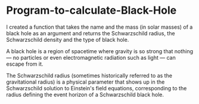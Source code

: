 # Program-to-calculate-Black-Hole
I created a function that takes the name and the mass (in solar masses) of a black hole as an argument and returns the Schwarzschild radius, the Schwarzschild density and the type of black hole.

A black hole is a region of spacetime where gravity is so strong that nothing⁠ — no particles or even electromagnetic radiation such as light ⁠— can escape from it.

The Schwarzschild radius (sometimes historically referred to as the gravitational radius) is a physical parameter that shows up in the Schwarzschild solution to Einstein's field equations, corresponding to the radius defining the event horizon of a Schwarzschild black hole.
